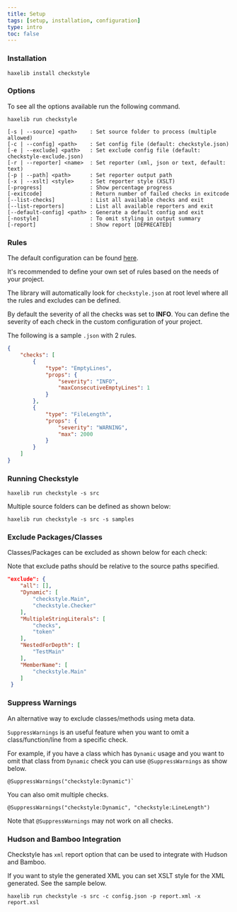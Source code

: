 ```yaml
---
title: Setup
tags: [setup, installation, configuration]
type: intro
toc: false
---
```


### Installation

```
haxelib install checkstyle
```

### Options

To see all the options available run the following command.

```
haxelib run checkstyle
```

```
[-s | --source] <path>    : Set source folder to process (multiple allowed)
[-c | --config] <path>    : Set config file (default: checkstyle.json)
[-e | --exclude] <path>   : Set exclude config file (default: checkstyle-exclude.json)
[-r | --reporter] <name>  : Set reporter (xml, json or text, default: text)
[-p | --path] <path>      : Set reporter output path
[-x | --xslt] <style>     : Set reporter style (XSLT)
[-progress]               : Show percentage progress
[-exitcode]               : Return number of failed checks in exitcode
[--list-checks]           : List all available checks and exit
[--list-reporters]        : List all available reporters and exit
[--default-config] <path> : Generate a default config and exit
[-nostyle]                : To omit styling in output summary
[-report]                 : Show report [DEPRECATED]
```

### Rules

The default configuration can be found [here](https://github.com/HaxeCheckstyle/haxe-checkstyle/blob/dev/resources/default-config.json).

It's recommended to define your own set of rules based on the needs of your project.

The library will automatically look for `checkstyle.json` at root level where all the rules and excludes can be defined.

By default the severity of all the checks was set to **INFO**. You can define the severity of each check in the custom configuration of your project.

The following is a sample `.json` with 2 rules.

```json
{
    "checks": [
        {
            "type": "EmptyLines",
            "props": {
                "severity": "INFO",
                "maxConsecutiveEmptyLines": 1
            }
        },
        {
            "type": "FileLength",
            "props": {
                "severity": "WARNING",
                "max": 2000
            }
        }
    ]
}
```

### Running Checkstyle

```
haxelib run checkstyle -s src
```

Multiple source folders can be defined as shown below:

```
haxelib run checkstyle -s src -s samples
```

### Exclude Packages/Classes

Classes/Packages can be excluded as shown below for each check:

Note that exclude paths should be relative to the source paths specified.

```json
"exclude": {
	"all": [],
 	"Dynamic": [
 		"checkstyle.Main",
 		"checkstyle.Checker"
 	],
 	"MultipleStringLiterals": [
 		"checks",
 		"token"
 	],
 	"NestedForDepth": [
 		"TestMain"
 	],
 	"MemberName": [
 		"checkstyle.Main"
 	]
 }
```

### Suppress Warnings

An alternative way to exclude classes/methods using meta data.

`SuppressWarnings` is an useful feature when you want to omit a class/function/line from a specific check.

For example, if you have a class which has `Dynamic` usage and you want to omit that class from `Dynamic` check you can use `@SuppressWarnings` as show below.

```
@SuppressWarnings("checkstyle:Dynamic")`
```

You can also omit multiple checks.

```
@SuppressWarnings("checkstyle:Dynamic", "checkstyle:LineLength")
```

Note that `@SuppressWarnings` may not work on all checks.

### Hudson and Bamboo Integration

Checkstyle has `xml` report option that can be used to integrate with Hudson and Bamboo.

If you want to style the generated XML you can set XSLT style for the XML generated. See the sample below.

`haxelib run checkstyle -s src -c config.json -p report.xml -x report.xsl`